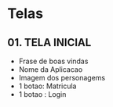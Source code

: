 # Telas

## 01. TELA INICIAL
- Frase de boas vindas
- Nome da Aplicacao
- Imagem dos personagems
- 1 botao: Matricula
- 1 botao : Login